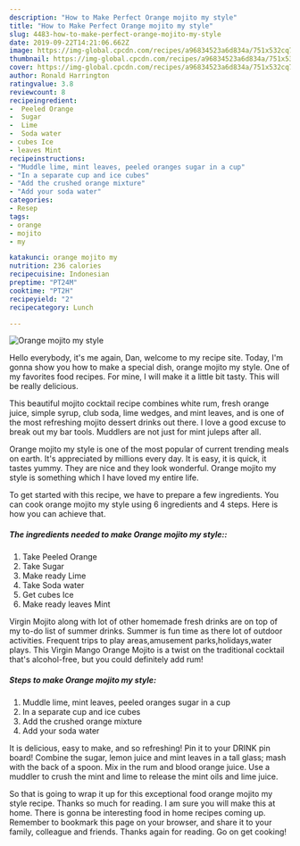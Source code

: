 ```yaml
---
description: "How to Make Perfect Orange mojito my style"
title: "How to Make Perfect Orange mojito my style"
slug: 4483-how-to-make-perfect-orange-mojito-my-style
date: 2019-09-22T14:21:06.662Z
image: https://img-global.cpcdn.com/recipes/a96834523a6d834a/751x532cq70/orange-mojito-my-style-recipe-main-photo.jpg
thumbnail: https://img-global.cpcdn.com/recipes/a96834523a6d834a/751x532cq70/orange-mojito-my-style-recipe-main-photo.jpg
cover: https://img-global.cpcdn.com/recipes/a96834523a6d834a/751x532cq70/orange-mojito-my-style-recipe-main-photo.jpg
author: Ronald Harrington
ratingvalue: 3.8
reviewcount: 8
recipeingredient:
-  Peeled Orange
-  Sugar
-  Lime
-  Soda water
- cubes Ice
- leaves Mint
recipeinstructions:
- "Muddle lime, mint leaves, peeled oranges sugar in a cup"
- "In a separate cup and ice cubes"
- "Add the crushed orange mixture"
- "Add your soda water"
categories:
- Resep
tags:
- orange
- mojito
- my

katakunci: orange mojito my
nutrition: 236 calories
recipecuisine: Indonesian
preptime: "PT24M"
cooktime: "PT2H"
recipeyield: "2"
recipecategory: Lunch

---
```



![Orange mojito my style](https://img-global.cpcdn.com/recipes/a96834523a6d834a/751x532cq70/orange-mojito-my-style-recipe-main-photo.jpg)

Hello everybody, it's me again, Dan, welcome to my recipe site. Today, I'm gonna show you how to make a special dish, orange mojito my style. One of my favorites food recipes. For mine, I will make it a little bit tasty. This will be really delicious.

This beautiful mojito cocktail recipe combines white rum, fresh orange juice, simple syrup, club soda, lime wedges, and mint leaves, and is one of the most refreshing mojito dessert drinks out there. I love a good excuse to break out my bar tools. Muddlers are not just for mint juleps after all.

Orange mojito my style is one of the most popular of current trending meals on earth. It's appreciated by millions every day. It is easy, it is quick, it tastes yummy. They are nice and they look wonderful. Orange mojito my style is something which I have loved my entire life.


To get started with this recipe, we have to prepare a few ingredients. You can cook orange mojito my style using 6 ingredients and 4 steps. Here is how you can achieve that.

##### The ingredients needed to make Orange mojito my style::

1. Take  Peeled Orange
1. Take  Sugar
1. Make ready  Lime
1. Take  Soda water
1. Get cubes Ice
1. Make ready leaves Mint


Virgin Mojito along with lot of other homemade fresh drinks are on top of my to-do list of summer drinks. Summer is fun time as there lot of outdoor activities. Frequent trips to play areas,amusement parks,holidays,water plays. This Virgin Mango Orange Mojito is a twist on the traditional cocktail that&#39;s alcohol-free, but you could definitely add rum! 

##### Steps to make Orange mojito my style:

1. Muddle lime, mint leaves, peeled oranges sugar in a cup
1. In a separate cup and ice cubes
1. Add the crushed orange mixture
1. Add your soda water


It is delicious, easy to make, and so refreshing! Pin it to your DRINK pin board! Combine the sugar, lemon juice and mint leaves in a tall glass; mash with the back of a spoon. Mix in the rum and blood orange juice. Use a muddler to crush the mint and lime to release the mint oils and lime juice. 

So that is going to wrap it up for this exceptional food orange mojito my style recipe. Thanks so much for reading. I am sure you will make this at home. There is gonna be interesting food in home recipes coming up. Remember to bookmark this page on your browser, and share it to your family, colleague and friends. Thanks again for reading. Go on get cooking!
